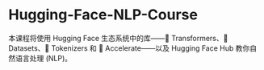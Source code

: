 # Hugging-Face-NLP-Course
本课程将使用 Hugging Face 生态系统中的库——🤗 Transformers、🤗 Datasets、🤗 Tokenizers 和 🤗 Accelerate——以及 Hugging Face Hub 教你自然语言处理 (NLP)。
